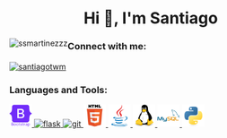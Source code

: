<h1 align="center">Hi 👋, I'm Santiago</h1>

<div col-md-12>
<p><img align="left" src="https://github-readme-stats.vercel.app/api/top-langs?username=ssmartinezzz&show_icons=true&locale=en&layout=compact" alt="ssmartinezzz" /></p>
</div>
<div col-md-12>
<h3 align="left">Connect with me:</h3>
<p align="left">
<a href="https://twitter.com/santiagotwm" target="blank"><img align="center" src="https://cdn.jsdelivr.net/npm/simple-icons@3.0.1/icons/twitter.svg" alt="santiagotwm" height="30" width="40" /></a>
</p>
</div>

<h3 align="left">Languages and Tools:</h3>
<div col-md-12>
<p align="left"> <a href="https://getbootstrap.com" target="_blank"> <img src="https://raw.githubusercontent.com/devicons/devicon/master/icons/bootstrap/bootstrap-plain-wordmark.svg" alt="bootstrap" width="40" height="40"/> </a> <a href="https://flask.palletsprojects.com/" target="_blank"> <img src="https://www.vectorlogo.zone/logos/pocoo_flask/pocoo_flask-icon.svg" alt="flask" width="40" height="40"/> </a> <a href="https://git-scm.com/" target="_blank"> <img src="https://www.vectorlogo.zone/logos/git-scm/git-scm-icon.svg" alt="git" width="40" height="40"/> </a> <a href="https://www.w3.org/html/" target="_blank"> <img src="https://raw.githubusercontent.com/devicons/devicon/master/icons/html5/html5-original-wordmark.svg" alt="html5" width="40" height="40"/> </a> <a href="https://www.java.com" target="_blank"> <img src="https://raw.githubusercontent.com/devicons/devicon/master/icons/java/java-original.svg" alt="java" width="40" height="40"/> </a> <a href="https://www.linux.org/" target="_blank"> <img src="https://raw.githubusercontent.com/devicons/devicon/master/icons/linux/linux-original.svg" alt="linux" width="40" height="40"/> </a> <a href="https://www.mysql.com/" target="_blank"> <img src="https://raw.githubusercontent.com/devicons/devicon/master/icons/mysql/mysql-original-wordmark.svg" alt="mysql" width="40" height="40"/> </a> <a href="https://www.python.org" target="_blank"> <img src="https://raw.githubusercontent.com/devicons/devicon/master/icons/python/python-original.svg" alt="python" width="40" height="40"/> </a> </p>
</div>




